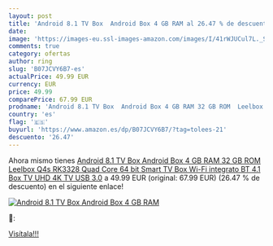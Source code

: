 ```yaml
---
layout: post
title: 'Android 8.1 TV Box  Android Box 4 GB RAM al 26.47 % de descuento'
date: 
image: 'https://images-eu.ssl-images-amazon.com/images/I/41rWJUCul7L._SL200_.jpg'
comments: true
category: ofertas
author: ring
slug: 'B07JCVY6B7-es'
actualPrice: 49.99 EUR
currency: EUR
price: 49.99
comparePrice: 67.99 EUR
prodname: 'Android 8.1 TV Box  Android Box 4 GB RAM 32 GB ROM  Leelbox Q4s RK3328 Quad Core 64 bit Smart TV Box  Wi-Fi integrato  BT 4.1  Box TV UHD 4K TV  USB 3.0'
country: 'es'
flag: '🇪🇸'
buyurl: 'https://www.amazon.es/dp/B07JCVY6B7/?tag=tolees-21'
descuento: '26.47'
---
```


Ahora mismo tienes [Android 8.1 TV Box  Android Box 4 GB RAM 32 GB ROM  Leelbox Q4s RK3328 Quad Core 64 bit Smart TV Box  Wi-Fi integrato  BT 4.1  Box TV UHD 4K TV  USB 3.0](https://www.amazon.es/dp/B07JCVY6B7/?tag=tolees-21) a 49.99 EUR (original: 67.99 EUR) (26.47 %  de descuento) en el siguiente enlace!

[![Android 8.1 TV Box  Android Box 4 GB RAM](https://images-eu.ssl-images-amazon.com/images/I/41rWJUCul7L._SL200_.jpg)](https://www.amazon.es/dp/B07JCVY6B7/?tag=tolees-21)

🔎:


[Visítala!!!](https://www.amazon.es/dp/B07JCVY6B7/?tag=tolees-21)
